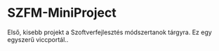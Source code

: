 # SZFM-MiniProject
Első, kisebb projekt a Szoftverfejlesztés módszertanok tárgyra. Ez egy egyszerű viccportál..
